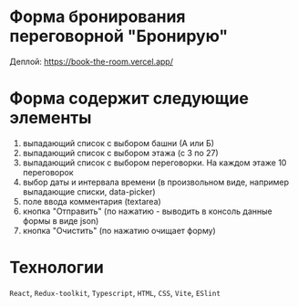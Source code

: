 # Форма бронирования переговорной "Бронирую"

Деплой: https://book-the-room.vercel.app/

# Форма содержит следующие элементы
1. выпадающий список с выбором башни (А или Б)
2. выпадающий список с выбором этажа (с 3 по 27)
3. выпадающий список с выбором переговорки. На каждом этаже 10 переговорок
4. выбор даты и интервала времени (в произвольном виде, например выпадающие списки, data-picker)
5. поле ввода комментария (textarea)
6. кнопка "Отправить" (по нажатию - выводить в консоль данные формы в виде json)
7. кнопка "Очистить" (по нажатию очищает форму)

# Технологии
`React`, `Redux-toolkit`, `Typescript`, `HTML`, `CSS`, `Vite`, `ESlint`

